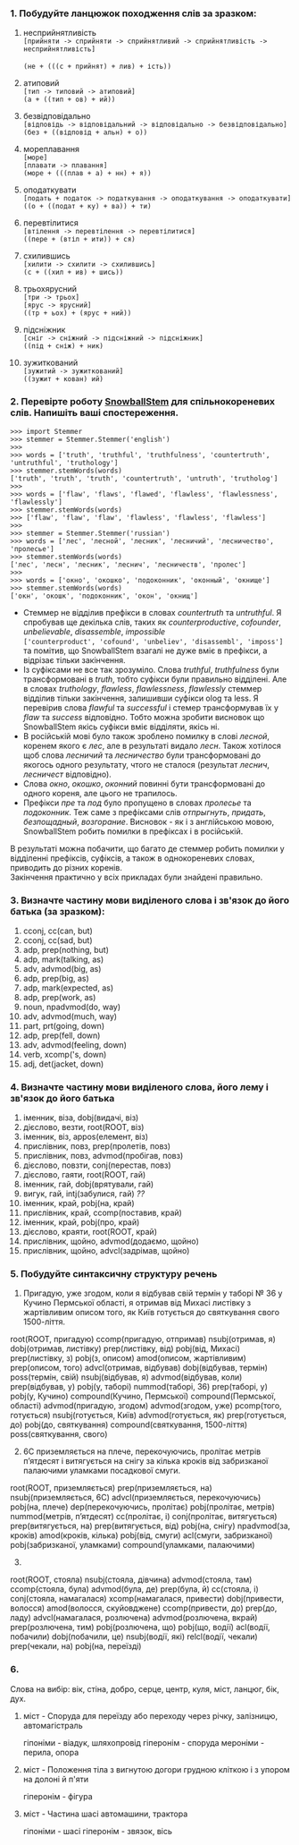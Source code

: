 ### 1. Побудуйте ланцюжок походження слів за зразком:

1. несприйнятливість<br>
`[прийняти -> сприйняти -> сприйнятливий -> сприйнятливість -> несприйнятливість]`<br>  
`(не + (((с + прийнят) + лив) + ість))`

2. атиповий<br>
`[тип -> типовий -> атиповий]`<br>
`(а + ((тип + ов) + ий))`

3. безвідповідально<br>
`[відповідь -> відповідальний -> відповідально -> безвідповідально]`<br>
`(без + ((відповід + альн) + о))`

4. мореплавання<br>
`[море]`<br>
`[плавати -> плавання]`<br>
`(море + (((плав + а) + нн) + я))`

5. оподаткувати<br>
`[подать + податок -> податкування -> оподаткування -> оподаткувати]`<br>
`((о + ((подат + ку) + ва)) + ти)`<br>

6. перевтілитися<br>
`[втілення -> перевтілення -> перевтілитися]`<br>
`((пере + (втіл + ити)) + ся)`

7. схилившись<br>
`[хилити -> схилити -> схилившись]`<br>
`(с + ((хил + ив) + шись))`

8. трьохярусний<br>
`[три -> трьох]`<br>
`[ярус -> ярусний]`<br>
`((тр + ьох) + (ярус + ний))`

9. підсніжник<br>
`[сніг -> сніжний -> підсніжний -> підсніжник]`<br>
`((під + сніж) + ник)`

10. зужиткований<br>
`[зужитий -> зужиткований]`<br>
`((зужит + кован) ий)`

### 2. Перевірте роботу [SnowballStem](http://snowballstem.org/) для спільнокореневих слів. Напишіть ваші спостереження.
 
```
>>> import Stemmer
>>> stemmer = Stemmer.Stemmer('english')
>>>
>>> words = ['truth', 'truthful', 'truthfulness', 'countertruth', 'untruthful', 'truthology']
>>> stemmer.stemWords(words)
['truth', 'truth', 'truth', 'countertruth', 'untruth', 'trutholog']
>>>
>>> words = ['flaw', 'flaws', 'flawed', 'flawless', 'flawlessness', 'flawlessly']
>>> stemmer.stemWords(words)
>>> ['flaw', 'flaw', 'flaw', 'flawless', 'flawless', 'flawless']
>>>
>>> stemmer = Stemmer.Stemmer('russian')
>>> words = ['лес', 'лесной', 'лесник', 'лесничий', 'лесничество', 'пролесье']
>>> stemmer.stemWords(words)
['лес', 'лесн', 'лесник', 'леснич', 'лесничеств', 'пролес']
>>> 
>>> words = ['окно', 'окошко', 'подоконник', 'оконный', 'окнище']
>>> stemmer.stemWords(words)
['окн', 'окошк', 'подоконник', 'окон', 'окнищ']
```

- Стеммер не відділив префікси в словах _countertruth_ та _untruthful_. Я спробував
ще декілька слів, таких як _counterproductive_, _cofounder_, _unbelievable_, _disassemble_, _impossible_<br>
`['counterproduct', 'cofound', 'unbeliev', 'disassembl', 'imposs']`<br>
та помітив, що SnowballStem взагалі не дуже вміє в префікси, а відрізає тільки закінчення.
- Із суфіксами не все так зрозуміло. Слова _truthful_, _truthfulness_ були трансформовані в 
_truth_, тобто суфікси були правильно відділені. Але в словах _truthology_, _flawless_,
_flawlessness_, _flawlessly_ стеммер відділив тільки закінчення, залишивши суфікси olog та less.
Я перевірив слова _flawful_ та _successful_ і стемер трансформував їх у _flaw_ та _success_ відповідно. 
Тобто можна зробити висновок що SnowballStem якісь суфікси вміє відділяти, якісь ні.
- В російській мові було також зроблено помилку в слові _лесной_, коренем якого є _лес_, але 
в результаті видало _лесн_. Також хотілося щоб слова _лесничий_ та _лесничество_ були 
трансформовані до якогось одного результату, чтого не сталося (результат _леснич_, _лесничест_ відповідно).
- Слова _окно_, _окошко_, _оконний_ повинні бути трансформовані до одного кореня, але цього не трапилось.
- Префікси _пре_ та _под_ було пропущено в словах _пролесье_ та _подоконник_. Теж саме з префіксами слів 
_отпрыгнуть_, _придать_, _безпощадный_, _возгорание_. Висновок - як і з англійською мовою,
SnowballStem робить помилки в префіксах і в російській.  

В результаті можна побачити, що багато де стеммер робить помилки у відділенні префіксів, суфіксів, а також 
в однокореневих словах, приводить до різних коренів.  
Закінчення практично у всіх прикладах були знайдені правильно.

### 3. Визначте частину мови виділеного слова і зв'язок до його батька (за зразком):

1. cconj, cc(can, but)
2. cconj, cc(sad, but)
3. adp, prep(nothing, but)
4. adp, mark(talking, as)
5. adv, advmod(big, as)
6. adp, prep(big, as)
7. adp, mark(expected, as)
8. adp, prep(work, as)
9. noun, npadvmod(do, way)
10. adv, advmod(much, way)
11. part, prt(going, down)
12. adp, prep(fell, down)
13. adv, advmod(feeling, down)
14. verb, xcomp('s, down)
15. adj, det(jacket, down)

### 4. Визначте частину мови виділеного слова, його лему і зв'язок до його батька 

1. іменник, віза, dobj(видачі, віз)
2. дієслово, везти, root(ROOT, віз)
3. іменник, віз, appos(елемент, віз)
4. прислівник, повз, prep(пролетів, повз)
5. прислівник, повз, advmod(пробігав, повз)
6. дієслово, повзти, conj(перестав, повз)
7. дієслово, гаяти, root(ROOT, гай)
8. іменник, гай, dobj(врятували, гай)
9. вигук, гай, intj(забулися, гай) *??*
10. іменник, край, pobj(на, край)
11. прислівник, край, ccomp(поставив, край)
12. іменник, край, pobj(про, край)
13. дієслово, краяти, root(ROOT, край)
14. прислівник, щойно, advmod(додаємо, щойно)
15. прислівник, щойно, advcl(задрімав, щойно)

### 5. Побудуйте синтаксичну структуру речень

1. Пригадую, уже згодом, коли я відбував свій термін у таборі № 36 у Кучино Пермської області, я отримав від Михасі листівку з жартівливим описом того, як Київ готується до святкування свого 1500-ліття.

root(ROOT, пригадую)
ccomp(пригадую, отпримав)
nsubj(отримав, я)
dobj(отримав, листівку)
prep(листівку, від)
pobj(від, Михасі)
prep(листівку, з)
pobj(з, описом)
amod(описом, жартівливим)
prep(описом, того)
advcl(отримав, відбував)
dobj(відбував, термін)
poss(термін, свій)
nsubj(відбував, я)
advmod(відбував, коли)
prep(відбував, y)
pobj(y, таборі)
nummod(таборі, 36)
prep(таборі, у)
pobj(y, Кучино)
compound(Кучино, Пермської)
compound(Пермської, області)
advmod(пригадую, згодом)
advmod(згодом, уже)
pcomp(того, готується)
nsubj(готується, Київ)
advmod(готується, як)
prep(готується, до)
pobj(до, святкування)
compound(святкування, 1500-ліття)
poss(святкування, свого)

2. 6C приземляється на плече, перекочуючись, пролітає метрів п’ятдесят і витягується на снігу за кілька кроків від забризканої палаючими уламками посадкової смуги.

root(ROOT, приземляється)
prep(приземляється, на)
nsubj(приземляється, 6C)
advcl(приземляється, перекочуючись)
pobj(на, плече)
dep(перекочуючись, пролітає)
pobj(пролітає, метрів)
nummod(метрів, п’ятдесят)
сс(пролітає, і)
conj(пролітає, витягується)
prep(витягується, на)
prep(витягується, від)
pobj(на, снігу)
npadvmod(за, кроків)
amod(кроків, кілька)
pobj(від, смуги)
acl(смуги, забризканої)
pobj(забризканої, уламками)
compound(уламками, палаючими)

3. 
root(ROOT, стояла)
nsubj(стояла, дівчина)
advmod(стояла, там)
ccomp(стояла, була)
advmod(була, де)
prep(була, й)
cc(стояла, i)
conj(стояла, намагалася)
xcomp(намагалася, привести)
dobj(привести, волосся)
amod(волосся, скуйовджене)
ccomp(привести, до)
prep(до, ладу)
advcl(намагалася, розлючена)
advmod(розлючена, вкрай)
prep(розлючена, тим)
pobj(розлючена, що)
pobj(що, водії)
acl(водії, побачили)
dobj(побачили, це)
nsubj(водії, які)
relcl(водії, чекали)
prep(чекали, на)
pobj(на, переїзді)


### 6. 

Слова на вибір: вік, стіна, добро, серце, центр, куля, міст, ланцюг, бік, дух.

1. міст - Споруда для переїзду або переходу через річку, залізницю, автомагістраль

    гіпоніми - віадук, шляхопровід
    гіперонім - споруда
    мероніми - перила, опора

2. міст - Положення тіла з вигнутою догори грудною кліткою і з упором на долоні й п'яти

    гіперонім - фігура

3. міст - Частина шасі автомашини, трактора
    
    гіпоніми - шасі
    гіперонім - звязок, вісь
    